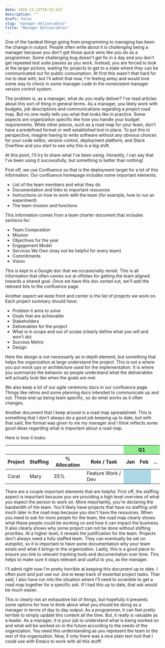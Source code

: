 ```yaml
---
date: 2019-12-13T18:52:52Z
description: ""
draft: false
slug: "manager-deliverables"
title: "Manager Deliverables"
---
```


One of the hardest things going from programming to managing has been the change in output. People often write about it is challenging being a manager because you don't get those quick wins like you do as a programmer. Some challenging bug doesn't get fix in a day and you don't get repeated test suite passes as you work. Instead, you are forced to look at the larger picture, waiting for projects to get to a state where they can be communicated out for public consumption. At first this wasn't that hard for me to deal with, but I'll admit that now, I'm feeling antsy and would love some way to check in some manager code in the nonexistent manager version control system.

The problem is, as a manager, what do you really deliver? I've read articles about this sort of thing in general terms. As a manager, you likely work with budgets, job descriptions and communications regarding a project road map. But no one really tells you what that looks like in practice. Some aspects are organization specific like how you handle your budget requirements. While other pieces, such as a road map for your team, don't have a predefined format or well established tool in place. To put this in perspective, imagine having to write software without any obvious choices for your code editor, version control, deployment platform, and Stack Overflow and you start to see why this is a big shift.

At this point, I'll try to share what I've been using. Honestly, I can say that I've been using it successfully, but something is better than nothing!

First off, we use Confluence so that is the deployment target for a lot of this information. Our confluence homepage includes some important elements.

* List of the team members and what they do
* Documentation and links to important resources
* Instructions on how to work with the team (for example, how to run an experiment)
* The team mission and functions

This information comes from a team charter document that includes sections for:

* Team Composition
* Mission
* Objectives for the year
* Engagement Model
* Services We Own (may not be helpful for every team)
* Commitments
* Vision

This is kept in a Google doc that we occasionally revisit. This is all information that often comes out at offsites for getting the team aligned towards a shared goal. Once we have this doc sorted out, we'll add the relevant bits to the confluence page.

Another aspect we keep front and center is the list of projects we work on. Each project summary should have:

* Problem it aims to solve
* Goals that are achievable
* Stakeholders
* Deliverables for the project
* What is in scope and out of scope (clearly define what you will and won't do)
* Success Metric
* Design

Here the design is not necessarily an in depth element, but something that helps the organization at large understand the project. This is not a where you put mock ups or architecture used for the implementation. It is where you summarize the behavior so people understand what the deliverables will actually look like when the goals are met.

We also keep a lot of our agile ceremony docs in our confluence page. Things like retros and some planning docs intended to communicate up and out. These end up being team specific, so do what works as it often changes.

Another document that I keep around is a road map spreadsheet. This is something that I don't always do a good job keeping up to date, but with that said, the format was given to me my manager and I think reflects some good ideas regarding what is important about a road map.

Here is how it looks:

<table>
    <thead>
        <tr>
            <th colspan=4></th>
            <th bgcolor="lightgreen" colspan=3>Q1</th>
        </tr>
        <tr>
    	    <th>Project</th>
        	<th>Staffing</th>
        	<th>% Allocation</th>
        	<th>Role / Task</th>
            <th>Jan</th>
            <th>Feb</th>
            <th>...</th>
        </tr>
    </thead>
    <tbody>
        <tr>
            <td>Coral</td>
            <td>Mary</td>
            <td>35%</td>
            <td>Feature Work / Dev</td>
            <td bgcolor="lightblue"></td>
            <td bgcolor="lightblue"></td>
            <td></td>
        </tr>
    </tbody>
</table>

There are a couple important elements that are helpful. First off, the staffing aspect is important because you are providing a high level overview of what you expect the person to work on. More importantly, you're declaring the bandwidth of the team. You'll likely have projects that have no staffing until much later in the road map because you don't have the resources. When you need to ask for more people for the team, the road map clearly shows what these people could be working on and how it can impact the business. It also clearly shows why some project can not be done without shifting priorities. At a higher level, it reveals the justification for the team. Projects don't always need a fully staffed team. They can eventually be set on autopilot, so it is important to have some documentation why your team exists and what it brings to the organization. Lastly, this is a good place to ensure you link to relevant tracking tools and documentation over time. This helps to make sure it stays relevant and useful to you, as the manager.

I'll admit right now I'm pretty horrible at keeping this document up to date. I often punt and just use our Jira to keep track of essential project tasks. That said, I also have run into the situation where I'll need to scramble to get a road map together for a specific ask. If I had this up to date, that ask would be much easier.

This is clearly not an exhaustive list of things, but hopefully it presents some options for how to think about what you should be doing as a manager in terms of day to day output. As a programmer, it can feel pretty terrible to simply update this content all the time. But, it really is valuable as a leader. As a manager, it is your job to understand what is being worked on and what will be worked on in the future according to the needs of the organization. You need this understanding as you represent the team to the rest of the organization. Now, if only there was a nice plain text tool that I could use with Emacs to work with all this stuff!
